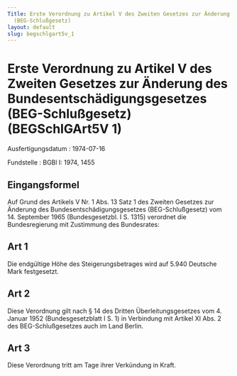 ```yaml
---
Title: Erste Verordnung zu Artikel V des Zweiten Gesetzes zur Änderung des Bundesentschädigungsgesetzes
  (BEG-Schlußgesetz)
layout: default
slug: begschlgart5v_1
---
```


# Erste Verordnung zu Artikel V des Zweiten Gesetzes zur Änderung des Bundesentschädigungsgesetzes (BEG-Schlußgesetz) (BEGSchlGArt5V 1)

Ausfertigungsdatum
:   1974-07-16

Fundstelle
:   BGBl I: 1974, 1455



## Eingangsformel

Auf Grund des Artikels V Nr. 1 Abs. 13 Satz 1 des Zweiten Gesetzes zur
Änderung des Bundesentschädigungsgesetzes (BEG-Schlußgesetz) vom 14.
September 1965 (Bundesgesetzbl. I S. 1315) verordnet die
Bundesregierung mit Zustimmung des Bundesrates:


## Art 1

Die endgültige Höhe des Steigerungsbetrages wird auf 5.940 Deutsche
Mark festgesetzt.


## Art 2

Diese Verordnung gilt nach § 14 des Dritten Überleitungsgesetzes vom
4\. Januar 1952 (Bundesgesetzblatt I S. 1) in Verbindung mit Artikel XI
Abs. 2 des BEG-Schlußgesetzes auch im Land Berlin.


## Art 3

Diese Verordnung tritt am Tage ihrer Verkündung in Kraft.

